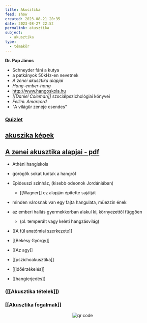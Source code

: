 ```yaml
---
title: Akusztika
feed: show
created: 2023-08-21 20:35
date: 2023-08-27 22:52
permalink: akusztika
subject:
  - akusztika
type:
  - témakör
---
```


**Dr. Pap János**
- Schneyder fáni a kutya
- a patkányok 50kHz-en nevetnek
- *A zenei akusztika alapjai*
- *Hang-ember-hang*
- http://www.hangoskola.hu
- *[[Daniel Coleman]]* szociálpszichológiai könyvei
- *Fellini: Amarcord*
- "A világűr zenéje csendes"

### [Quizlet](https://quizlet.com/558890153/akusztika-fogalmak-flash-cards/)
## [akuszika képek](https://ibb.co/album/XSczxC)

## [A zenei akusztika alapjai - pdf](https://github.com/denandras/Zakjegyzet2/blob/main/_notes/jegyzetek/Files/akusztika/A%20zenei%20akusztika%20alapjai.pdf)

- Athéni hangiskola
- görögök sokat tudtak a hangról
- Epideuszi színház, (kisebb odeonok Jordániában)
	- [[Wagner]] ez alapján építette sajátját
- minden városnak van egy fajta hangulata, müezzin ének
- az emberi hallás gyermekkorban alakul ki, környezettől függően
	- (pl. temperált vagy keleti hangzásvilág)

- [[A fül anatómiai szerkezete]]
- [[Békésy György]]
- [[Az agy]]
- [[pszichoakusztika]]
- [[időérzékelés]]
- [[hangterjedés]]

### ([[Akusztika tételek]])

### [[Akusztika fogalmak]]




<p style="text-align: center;"><img src="https://chart.googleapis.com/chart?cht=qr&chl=https://notes.andrasdenes.com/akusztika&chs=180x180&choe=UTF-8&chld=L|2" alt="qr code"></p>

